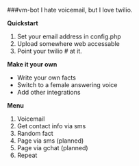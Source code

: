 ###vm-bot
I hate voicemail, but I love twilio.

**Quickstart**

1. Set your email address in config.php
2. Upload somewhere web accessable
3. Point your twilio # at it.

**Make it your own**

- Write your own facts
- Switch to a female answering voice
- Add other integrations

**Menu**

1. Voicemail
2. Get contact info via sms
3. Random fact
4. Page via sms (planned)
5. Page via gchat (planned)
0. Repeat
